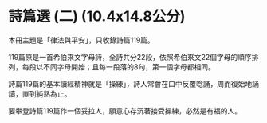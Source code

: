 # 詩篇選 (二)   (10.4x14.8公分)

 

本冊主題是「律法與平安」，只收錄詩篇119篇。

119篇原是一首希伯來文字母詩，全詩共分22段，依照希伯來文22個字母的順序排列，每段以不同字母開始；且每一段落的8句，第一個字母都相同。

詩篇119篇的基本讀經精神就是「操練」，詩人常會在口中反覆唸誦，周而復始地誦讀，直到純熟為止。

要攀登詩篇119篇作一個妥拉人，願意心存沉著接受操練，必然是有福的人。
